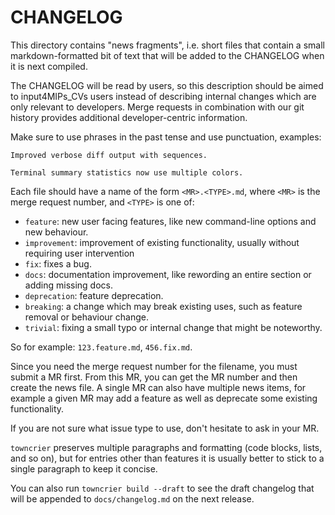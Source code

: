 # CHANGELOG

This directory contains "news fragments", i.e. short files that contain a small markdown-formatted bit of text that will be
added to the CHANGELOG when it is next compiled.

The CHANGELOG will be read by users, so this description should be aimed to input4MIPs_CVs users instead of
describing internal changes which are only relevant to developers. Merge requests in combination with our git history provides additional
developer-centric information.

Make sure to use phrases in the past tense and use punctuation, examples:

```
Improved verbose diff output with sequences.

Terminal summary statistics now use multiple colors.
```

Each file should have a name of the form `<MR>.<TYPE>.md`, where `<MR>` is the merge request number, and `<TYPE>` is one of:

* `feature`: new user facing features, like new command-line options and new behaviour.
* `improvement`: improvement of existing functionality, usually without requiring user intervention
* `fix`: fixes a bug.
* `docs`: documentation improvement, like rewording an entire section or adding missing docs.
* `deprecation`: feature deprecation.
* `breaking`: a change which may break existing uses, such as feature removal or behaviour change.
* `trivial`: fixing a small typo or internal change that might be noteworthy.

So for example: `123.feature.md`, `456.fix.md`.

Since you need the merge request number for the filename, you must submit a MR first. From this MR, you can get the MR number and then create the news file. A single MR can also have multiple news items, for example a given MR may add a feature as well as
deprecate some existing functionality.

If you are not sure what issue type to use, don't hesitate to ask in your MR.

`towncrier` preserves multiple paragraphs and formatting (code blocks, lists, and so on), but for entries other than
features it is usually better to stick to a single paragraph to keep it concise.

You can also run `towncrier build --draft` to see the draft changelog that will be appended to `docs/changelog.md`
on the next release.
